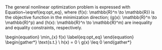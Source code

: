 The general nonlinear optimization problem is expressed with Equation~\eqref{eq:opt_eq}, where \(f(x): \mathbb{R}^n \to \mathbb{R}\) is the objective function in the minimization direction; \(g(x): \mathbb{R}^n \to \mathbb{R}^p\) and \(h(x): \mathbb{R}^n \to \mathbb{R}^m\) are inequality and equality constraints, respectively.

\begin{equation}
    \min_{x} f(x)
    \label{eq:opt_eq}
\end{equation}
\begin{gather*}
    \text{s.t.} \\
    h(x) = 0 \\
    g(x) \leq 0
\end{gather*}

